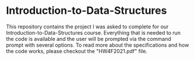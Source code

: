 # Introduction-to-Data-Structures

This repository contains the project I was asked to complete for our Introduction-to-Data-Structures course. Everything that is needed to run the code is available and the user will be prompted via the command prompt with several options. To read more about the specifications and how the code works, please checkout the "HW4F2021.pdf" file.